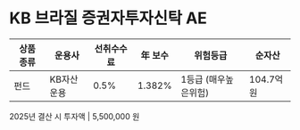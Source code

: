 # KB 브라질 증권자투자신탁 AE

| 상품 종류 | 운용사 | 선취수수료 | 年 보수 | 위험등급 | 순자산 |
|---|---|---|---|------|---|
| 펀드 | KB자산운용 | 0.5% | 1.382% | 1등급 (매우높은위험) | 104.7억원 |

2025년 결산 시 투자액 | 5,500,000 원

